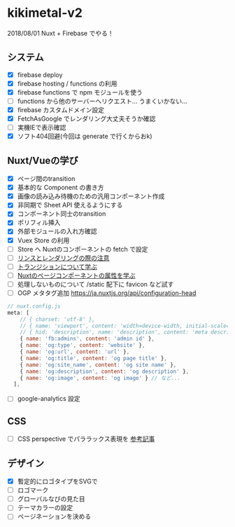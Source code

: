 # kikimetal-v2
2018/08/01
Nuxt + Firebase でやる！

## システム

- [x] firebase deploy
- [x] firebase hosting / functions の利用
- [x] firebase functions で npm モジュールを使う
- [ ] functions から他のサーバーへリクエスト... うまくいかない...
- [x] firebase カスタムドメイン設定
- [x] FetchAsGoogle でレンダリング大丈夫そうか確認
- [ ] 実機IEで表示確認
- [x] ソフト404回避(今回は generate で行くからおk)

## Nuxt/Vueの学び

- [x] ページ間のtransition
- [x] 基本的な Component の書き方
- [x] 画像の読み込み待機のための汎用コンポーネント作成
- [x] 非同期で Sheet API 使えるようにする
- [x] コンポーネント同士のtransition
- [x] ポリフィル挿入
- [x] 外部モジュールの入れ方確認
- [x] Vuex Store の利用
- [ ] Store へ Nuxtのコンポーネントの fetch で設定
- [ ] [リンスとレンダリングの際の注意](https://jp.vuejs.org/v2/guide/list.html)
- [ ] [トランジションについて学ぶ](https://jp.vuejs.org/v2/guide/transitions.html)
- [ ] [Nuxtのページコンポーネントの属性を学ぶ](https://ja.nuxtjs.org/guide/views#%E3%83%9A%E3%83%BC%E3%82%B8)
- [ ] 処理しないものについて /static 配下に favicon など試す
- [ ] OGP メタタグ追加 https://ja.nuxtjs.org/api/configuration-head
```js
// nuxt.config.js
meta: [
    // { charset: 'utf-8' },
    // { name: 'viewport', content: 'width=device-width, initial-scale=1' },
    // { hid: 'description', name: 'description', content: 'meta description' },
    { name: 'fb:admins', content: 'admin id' },
    { name: 'og:type', content: 'website' },
    { name: 'og:url', content: 'url' },
    { name: 'og:title', content: 'og page title' },
    { name: 'og:site_name', content: 'og site name' },
    { name: 'og:description', content: 'og description' },
    { name: 'og:image', content: 'og image' } // など...
  ],
```
- [ ] google-analytics 設定

## CSS

- [ ] CSS perspective でパララックス表現を [参考記事](https://techblog.kayac.com/2016/12/23/233000)


## デザイン

- [x] 暫定的にロゴタイプをSVGで
- [ ] ロゴマーク
- [ ] グローバルなびの見た目
- [ ] テーマカラーの設定
- [ ] ページネーションを決める
